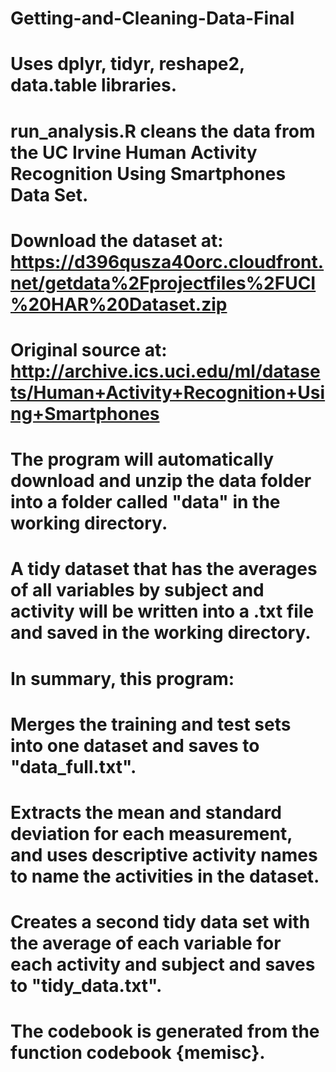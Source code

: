 # Getting-and-Cleaning-Data-Final
# Uses dplyr, tidyr, reshape2, data.table libraries.
# 
# run_analysis.R cleans the data from the UC Irvine Human Activity Recognition Using Smartphones Data Set.
# Download the dataset at: https://d396qusza40orc.cloudfront.net/getdata%2Fprojectfiles%2FUCI%20HAR%20Dataset.zip
# Original source at: http://archive.ics.uci.edu/ml/datasets/Human+Activity+Recognition+Using+Smartphones
# 
# The program will automatically download and unzip the data folder into a folder called "data" in the working directory.
# A tidy dataset that has the averages of all variables by subject and activity will be written into a .txt file and saved in the working directory.
# 
# In summary, this program:
# Merges the training and test sets into one dataset and saves to "data_full.txt".
# Extracts the mean and standard deviation for each measurement, and uses descriptive activity names to name the activities in the dataset.
# Creates a second tidy data set with the average of each variable for each activity and subject and saves to "tidy_data.txt".
# 
# The codebook is generated from the function codebook {memisc}.
